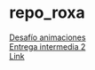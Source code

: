 # repo_roxa
[Desafío animaciones](https://marianacervino.github.io/repo_roxa/roxa_animaciones)
<br>
[Entrega intermedia 2](https://marianacervino.github.io/repo_roxa/roxa_cervino_E2/index.HTML)
<br>
[Link](https://marianacervino.github.io/repo_roxa/roxa_cervino/index.html)
